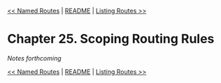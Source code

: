 [&lt;&lt; Named Routes](ch24-named-routes.md) | [README](README.md) | [Listing Routes &gt;&gt;](ch26-listing-routes.md)

# Chapter 25. Scoping Routing Rules

*Notes forthcoming*

[&lt;&lt; Named Routes](ch24-named-routes.md) | [README](README.md) | [Listing Routes &gt;&gt;](ch26-listing-routes.md)